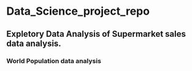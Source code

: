 # Data_Science_project_repo
## Expletory Data Analysis of Supermarket sales data analysis.
### World Population data analysis
